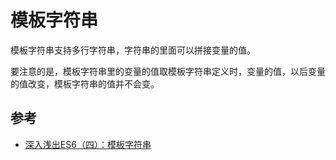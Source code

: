 # 模板字符串
模板字符串支持多行字符串，字符串的里面可以拼接变量的值。

要注意的是，模板字符串里的变量的值取模板字符串定义时，变量的值，以后变量的值改变，模板字符串的值并不会变。

## 参考
* [深入浅出ES6（四）：模板字符串](http://www.infoq.com/cn/articles/es6-in-depth-template-string)
